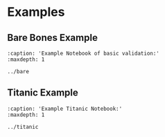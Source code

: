 # Examples
## Bare Bones Example
```{toctree}
:caption: 'Example Notebook of basic validation:'
:maxdepth: 1

../bare
```

## Titanic Example
```{toctree}
:caption: 'Example Titanic Notebook:'
:maxdepth: 1

../titanic
```